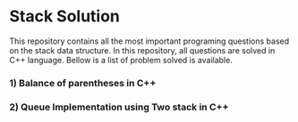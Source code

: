 # Stack Solution
This repository contains all the most important programing questions based on the stack data structure. In this repository, all questions are solved in C++ language. Bellow is a list of problem solved is available.
### 1) Balance of parentheses in C++ 
### 2) Queue Implementation using Two stack in C++

